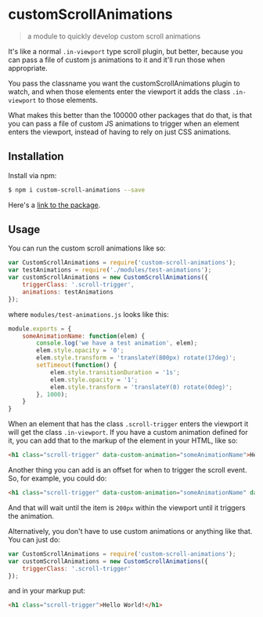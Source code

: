 # customScrollAnimations
> a module to quickly develop custom scroll animations

It's like a normal `.in-viewport` type scroll plugin, but better, because you can pass a file of custom js animations to it and it'll run those when appropriate.

You pass the classname you want the customScrollAnimations plugin to watch, and when those elements enter the viewport it adds the class `.in-viewport` to those elements.

What makes this better than the 100000 other packages that do that, is that you can pass a file of custom JS animations to trigger when an element enters the viewport, instead of having to rely on just CSS animations. 

## Installation
Install via npm:

```sh
$ npm i custom-scroll-animations --save
```

Here's a [link to the package](https://www.npmjs.com/package/custom-scroll-animations).

## Usage

You can run the custom scroll animations like so:

```javascript
var CustomScrollAnimations = require('custom-scroll-animations');
var testAnimations = require('./modules/test-animations');
var customScrollAnimations = new CustomScrollAnimations({
	triggerClass: '.scroll-trigger',
	animations: testAnimations
});
```

where `modules/test-animations.js` looks like this:

```javascript
module.exports = {
	someAnimationName: function(elem) {
		console.log('we have a test animation', elem);
		elem.style.opacity = '0';
		elem.style.transform = 'translateY(800px) rotate(17deg)';
		setTimeout(function() {
			elem.style.transitionDuration = '1s';
			elem.style.opacity = '1';
			elem.style.transform = 'translateY(0) rotate(0deg)';
		}, 1000);
	}
}
```

When an element that has the class `.scroll-trigger` enters the viewport it will get the class `.in-viewport`. If you have a custom animation defined for it, you can add that to the markup of the element in your HTML, like so:

```html
<h1 class="scroll-trigger" data-custom-animation="someAnimationName">Hello World!</h1>
```

Another thing you can add is an offset for when to trigger the scroll event. So, for example, you could do:

```html
<h1 class="scroll-trigger" data-custom-animation="someAnimationName" data-scroll-offset="-200">Hello World!</h1>
```

And that will wait until the item is `200px` within the viewport until it triggers the animation.

Alternatively, you don't have to use custom animations or anything like that. You can just do:

```javascript
var CustomScrollAnimations = require('custom-scroll-animations');
var customScrollAnimations = new CustomScrollAnimations({
	triggerClass: '.scroll-trigger'
});
```

and in your markup put:

```html
<h1 class="scroll-trigger">Hello World!</h1>
```

